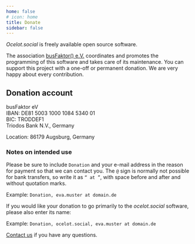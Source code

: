 ```yaml
---
home: false
# icon: home
title: Donate
sidebar: false
---
```


*Ocelot.social* is freely available open source software.

The association [busFaktor() e.V.](https://busfaktor.org/en/) coordinates and promotes the programming of this software and takes care of its maintenance.
You can support this project with a one-off or permanent donation.
We are very happy about every contribution.

## Donation account

busFaktor eV  
IBAN: DE81 5003 1000 1084 5340 01  
BIC: TRODDEF1  
Triodos Bank N.V., Germany

Location: 86179 Augsburg, Germany

### Notes on intended use

Please be sure to include `Donation` and your e-mail address in the reason for payment so that we can contact you. The `@` sign is normally not possible for bank transfers, so write it as `“ at ”`, with space before and after and without quotation marks.

Example: `Donation, eva.muster at domain.de`

If you would like your donation to go primarily to the *ocelot.social* software, please also enter its name:

Example: `Donation, ocelot.social, eva.muster at domain.de`

[Contact us](/en/contact/) if you have any questions.
